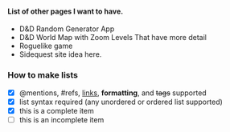 #### List of other pages I want to have.
* D&D Random Generator App
* D&D World Map with Zoom Levels That have more detail
* Roguelike game
* Sidequest site idea here.

### How to make lists
- [x] @mentions, #refs, [links](), **formatting**, and <del>tags</del> supported
- [x] list syntax required (any unordered or ordered list supported)
- [x] this is a complete item
- [ ] this is an incomplete item

